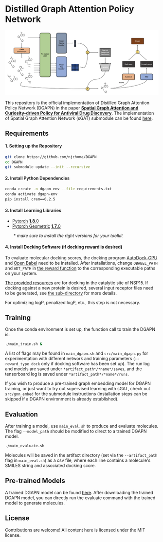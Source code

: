 # Distilled Graph Attention Policy Network
![](figure/DGAPN.png)

This repository is the official implementation of Distilled Graph Attention Policy Network (DGAPN) in the paper [**Spatial Graph Attention and Curiosity-driven Policy for Antiviral Drug Discovery**](http://arxiv.org/abs/2106.02190). The implementation of Spatial Graph Attention Network (sGAT) submodule can be found [here](https://github.com/yulun-rayn/sGAT).


## Requirements

#### 1. Setting up the Repository
```bash
git clone https://github.com/njchoma/DGAPN
cd DGAPN
git submodule update --init --recursive
```

#### 2. Install Python Dependencies
```bash
conda create -n dgapn-env --file requirements.txt
conda activate dgapn-env
pip install crem==0.2.5
```

#### 3. Install Learning Libraries
- [Pytorch](https://pytorch.org/) [**1.8**.0](https://pytorch.org/get-started/previous-versions/)
- [Pytorch Geometric](https://pytorch-geometric.readthedocs.io/en/latest/) [**1.7**.0](https://pytorch-geometric.readthedocs.io/en/1.7.0/notes/installation.html)

  \* *make sure to install the right versions for your toolkit*

#### 4. Install Docking Software (if docking reward is desired)

To evaluate molecular docking scores, the docking program [AutoDock-GPU](https://github.com/ccsb-scripps/AutoDock-GPU/wiki) and [Open Babel](https://open-babel.readthedocs.io/en/latest/Command-line_tools/babel.html) need to be installed. After installations, change `OBABEL_PATH` and `ADT_PATH` in [the reward function](src/reward/adtgpu/get_reward.py) to the corresponding executable paths on your system.

[The provided resources](src/reward/adtgpu/receptor) are for docking in the catalytic site of NSP15. If docking against a new protein is desired, several input receptor files need to be generated, see [the sub-directory](src/reward/adtgpu) for more details.

For optimizing logP, penalized logP, etc., this step is not necessary.


## Training

Once the conda environment is set up, the function call to train the DGAPN is:

```bash
./main_train.sh &
```

A list of flags may be found in `main_dgapn.sh` and `src/main_dgapn.py` for experimentation with different network and training parameters (`--reward_type dock` only if docking software has been set up). The run log and models are saved under `*artifact_path*/*name*/saves`, and the tensorboard log is saved under `*artifact_path*/*name*/runs`.

If you wish to produce a pre-trained graph embedding model for DGAPN training, or just want to try out supervised learning with sGAT, check out `src/gnn_embed` for the submodule instructions (installation steps can be skipped if a DGAPN environment is already established).

## Evaluation

After training a model, use `main_eval.sh` to produce and evaluate molecules. The flag `--model_path` should be modified to direct to a trained DGAPN model.

```bash
./main_evaluate.sh
```

Molecules will be saved in the artifact directory (set via the `--artifact_path` flag in `main_eval.sh`) as a csv file, where each line contains a molecule's SMILES string and associated docking score.

## Pre-trained Models
A trained DGAPN model can be found [here](https://github.com/yulun-rayn/SGAnCP4ADD/tree/main/artifact/dgapn). After downloading the trained DGAPN model, you can directly run the evaluate command with the trained model to generate molecules.

## License

Contributions are welcome! All content here is licensed under the MIT license.
